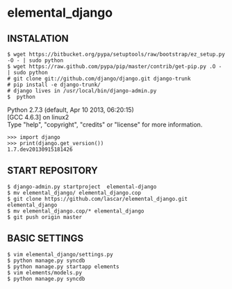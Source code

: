 elemental_django
================
INSTALATION
----------
    $ wget https://bitbucket.org/pypa/setuptools/raw/bootstrap/ez_setup.py -O - | sudo python
    $ wget https://raw.github.com/pypa/pip/master/contrib/get-pip.py .O - | sudo python
    # git clone git://github.com/django/django.git django-trunk
    # pip install -e django-trunk/
    # django lives in /usr/local/bin/django-admin.py
    $  python

Python 2.7.3 (default, Apr 10 2013, 06:20:15)  
[GCC 4.6.3] on linux2  
Type "help", "copyright", "credits" or "license" for more information.  

    >>> import django
    >>> print(django.get_version())
    1.7.dev20130915181426

START REPOSITORY
---------------
    $ django-admin.py startproject  elemental-django
    $ mv elemental_django/ elemental_django.cop
    $ git clone https://github.com/lascar/elemental_django.git elemental_django
    $ mv elemental_django.cop/* elemental_django
    $ git push origin master
BASIC SETTINGS
--------------
    $ vim elemental_django/settings.py
    $ python manage.py syncdb
    $ python manage.py startapp elements
    $ vim elements/models.py
    $ python manage.py syncdb

